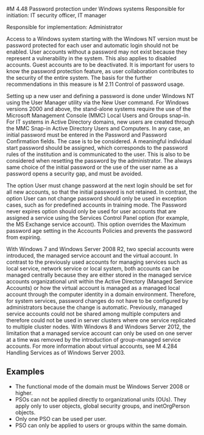 #M 4.48 Password protection under Windows systems
Responsible for initiation: IT security officer, IT manager

Responsible for implementation: Administrator

Access to a Windows system starting with the Windows NT version must be password protected for each user and automatic login should not be enabled. User accounts without a password may not exist because they represent a vulnerability in the system. This also applies to disabled accounts. Guest accounts are to be deactivated. It is important for users to know the password protection feature, as user collaboration contributes to the security of the entire system. The basis for the further recommendations in this measure is M 2.11 Control of password usage.

Setting up a new user and defining a password is done under Windows NT using the User Manager utility via the New User command. For Windows versions 2000 and above, the stand-alone systems require the use of the Microsoft Management Console (MMC) Local Users and Groups snap-in. For IT systems in Active Directory domains, new users are created through the MMC Snap-in Active Directory Users and Computers. In any case, an initial password must be entered in the Password and Password Confirmation fields. The case is to be considered. A meaningful individual start password should be assigned, which corresponds to the password rules of the institution and is communicated to the user. This is also to be considered when resetting the password by the administrator. The always same choice of the initial password or the use of the user name as a password opens a security gap, and must be avoided.

The option User must change password at the next login should be set for all new accounts, so that the initial password is not retained. In contrast, the option User can not change password should only be used in exception cases, such as for predefined accounts in training mode. The Password never expires option should only be used for user accounts that are assigned a service using the Services Control Panel option (for example, the MS Exchange service account). This option overrides the Maximum password age setting in the Accounts Policies and prevents the password from expiring.

With Windows 7 and Windows Server 2008 R2, two special accounts were introduced, the managed service account and the virtual account. In contrast to the previously used accounts for managing services such as local service, network service or local system, both accounts can be managed centrally because they are either stored in the managed service accounts organizational unit within the Active Directory (Managed Service Accounts) or how the virtual account is managed as a managed local account through the computer identity in a domain environment. Therefore, for system services, password changes do not have to be configured by administrators because the change is automatic. Previously, managed service accounts could not be shared among multiple computers and therefore could not be used in server clusters where one service replicated to multiple cluster nodes. With Windows 8 and Windows Server 2012, the limitation that a managed service account can only be used on one server at a time was removed by the introduction of group-managed service accounts. For more information about virtual accounts, see M 4.284 Handling Services as of Windows Server 2003.



## Examples 
* The functional mode of the domain must be Windows Server 2008 or higher.
* PSOs can not be applied directly to organizational units (OUs). They apply only to user objects, global security groups, and inetOrgPerson objects.
* Only one PSO can be used per user.
* PSO can only be applied to users or groups within the same domain.





